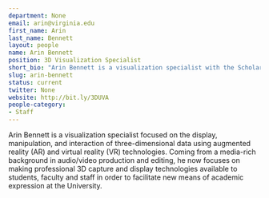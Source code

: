 ```yaml
---
department: None
email: arin@virginia.edu
first_name: Arin
last_name: Bennett
layout: people
name: Arin Bennett
position: 3D Visualization Specialist
short_bio: "Arin Bennett is a visualization specialist with the Scholars' Lab focused on spatial data, augmented and virtual realities who occasionally visits this reality."
slug: arin-bennett
status: current
twitter: None
website: http://bit.ly/3DUVA
people-category:
- Staff
---
```


Arin Bennett is a visualization specialist focused on the display, manipulation, and interaction of three-dimensional data using augmented reality (AR) and virtual reality (VR) technologies. Coming from a media-rich background in audio/video production and editing, he now focuses on making professional 3D capture and display technologies available to students, faculty and staff in order to facilitate new means of academic expression at the University.
